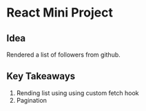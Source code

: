 # React Mini Project

## Idea
Rendered a list of followers from github.

## Key Takeaways
1. Rending list using using custom fetch hook
2. Pagination


